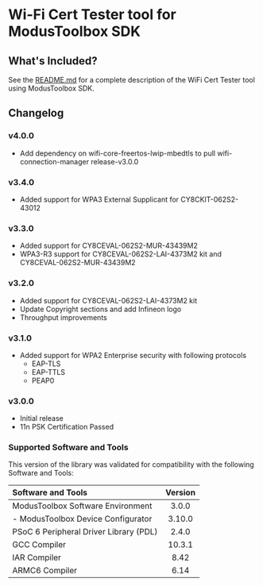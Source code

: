 # Wi-Fi Cert Tester tool for ModusToolbox SDK

## What's Included?
See the [README.md](./README.md) for a complete description of the WiFi Cert Tester tool using ModusToolbox SDK.

## Changelog

### v4.0.0
* Add dependency on wifi-core-freertos-lwip-mbedtls to pull wifi-connection-manager release-v3.0.0

### v3.4.0
* Added support for WPA3 External Supplicant for CY8CKIT-062S2-43012

### v3.3.0
* Added support for CY8CEVAL-062S2-MUR-43439M2
* WPA3-R3 support for CY8CEVAL-062S2-LAI-4373M2 kit and CY8CEVAL-062S2-MUR-43439M2

### v3.2.0
* Added support for CY8CEVAL-062S2-LAI-4373M2 kit
* Update Copyright sections and add Infineon logo
* Throughput improvements

### v3.1.0
* Added support for WPA2 Enterprise security with following protocols
	* EAP-TLS
	* EAP-TTLS
	* PEAP0

### v3.0.0
* Initial release
* 11n PSK Certification Passed

### Supported Software and Tools
This version of the library was validated for compatibility with the following Software and Tools:

| Software and Tools                                      | Version |
| :---                                                    | :----:  |
| ModusToolbox Software Environment                       | 3.0.0   |
| - ModusToolbox Device Configurator                      | 3.10.0  |
| PSoC 6 Peripheral Driver Library (PDL)                  | 2.4.0   |
| GCC Compiler                                            | 10.3.1  |
| IAR Compiler                                            | 8.42    |
| ARMC6 Compiler                                          | 6.14    |